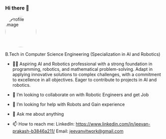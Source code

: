 ### Hi there 👋

<img src="[https://media.licdn.com/media/AAYQAQSOAAgAAQAAAAAAAB-zrMZEDXI2T62PSuT6kpB6qg.png](https://media.licdn.com/dms/image/D5635AQHQQ3OPzf6J9g/profile-framedphoto-shrink_400_400/0/1707316331213?e=1709377200&v=beta&t=nvJqQf1BAD3r_ZK5fWQhP44jT-Cgf5uPYQbLXLxJbFY)" alt="Profile Image" title="Profile Image" width="100" height="100" style="border-radius:50%;">

B.Tech in Computer Science Engineering (Specialization in AI and Robotics)

- 🧑‍💻 Aspiring AI and Robotics professional with a strong foundation in programming, robotics, and mathematical problem-solving. Adapt in applying innovative solutions to complex challenges, with a commitment to excellence in all objectives. Eager to contribute to projects in AI and robotics.

- 👯 I’m looking to collaborate on with Robotic Engineers and get Job
- 🤔 I’m looking for help with Robots and Gain experience
- 💬 Ask me about anything
- 📫 How to reach me: LinkedIn: https://www.linkedin.com/in/jeevan-prakash-b3846a211/ Email: jeevanvitwork@gmail.com


